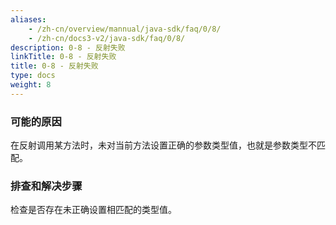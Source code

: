 ```yaml
---
aliases:
    - /zh-cn/overview/mannual/java-sdk/faq/0/8/
    - /zh-cn/docs3-v2/java-sdk/faq/0/8/
description: 0-8 - 反射失败
linkTitle: 0-8 - 反射失败
title: 0-8 - 反射失败
type: docs
weight: 8
---
```








### 可能的原因

在反射调用某方法时，未对当前方法设置正确的参数类型值，也就是参数类型不匹配。

### 排查和解决步骤

检查是否存在未正确设置相匹配的类型值。